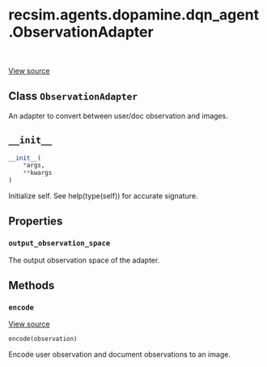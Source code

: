 <div itemscope itemtype="http://developers.google.com/ReferenceObject">
<meta itemprop="name" content="recsim.agents.dopamine.dqn_agent.ObservationAdapter" />
<meta itemprop="path" content="Stable" />
<meta itemprop="property" content="output_observation_space"/>
<meta itemprop="property" content="__init__"/>
<meta itemprop="property" content="encode"/>
</div>

# recsim.agents.dopamine.dqn_agent.ObservationAdapter

<table class="tfo-notebook-buttons tfo-api" align="left">
</table>

<a target="_blank" href="https://github.com/google-research/recsim/tree/master/recsim//agents/dopamine/dqn_agent.py">View
source</a>

## Class `ObservationAdapter`

An adapter to convert between user/doc observation and images.

<!-- Placeholder for "Used in" -->

<h2 id="__init__"><code>__init__</code></h2>

```python
__init__(
    *args,
    **kwargs
)
```

Initialize self. See help(type(self)) for accurate signature.

## Properties

<h3 id="output_observation_space"><code>output_observation_space</code></h3>

The output observation space of the adapter.

## Methods

<h3 id="encode"><code>encode</code></h3>

<a target="_blank" href="https://github.com/google-research/recsim/tree/master/recsim//agents/dopamine/dqn_agent.py">View
source</a>

```python
encode(observation)
```

Encode user observation and document observations to an image.
